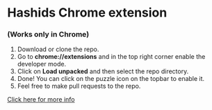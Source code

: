 # Hashids Chrome extension

### (Works only in Chrome)

 1. Download or clone the repo.
 2. Go to **chrome://extensions** and in the top right corner enable the developer mode. 
 3. Click on **Load unpacked** and then select the repo directory.
 4. Done! You can click on the puzzle icon on the topbar to enable it.
 5. Feel free to make pull requests to the repo.
 
[Click here for more info](https://developer.chrome.com/docs/extensions/mv3/getstarted/)
